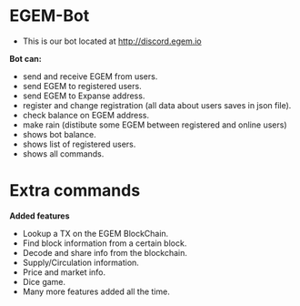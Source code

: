 
# EGEM-Bot

- This is our bot located at http://discord.egem.io

**Bot can:**
* send and receive EGEM from users.
* send EGEM to registered users.
* send EGEM to Expanse address.
* register and change registration (all data about users saves in json file).
* check balance on EGEM address.
* make rain (distibute some EGEM between registered and online users)
* shows bot balance.
* shows list of registered users.
* shows all commands.

# Extra commands

**Added features**
* Lookup a TX on the EGEM BlockChain.
* Find block information from a certain block.
* Decode and share info from the blockchain.
* Supply/Circulation information.
* Price and market info.
* Dice game.
* Many more features added all the time.
